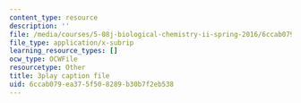 ```yaml
---
content_type: resource
description: ''
file: /media/courses/5-08j-biological-chemistry-ii-spring-2016/6ccab079ea375f508289b30b7f2eb538_OrCYxJz2Hlc.vtt
file_type: application/x-subrip
learning_resource_types: []
ocw_type: OCWFile
resourcetype: Other
title: 3play caption file
uid: 6ccab079-ea37-5f50-8289-b30b7f2eb538
---
```

